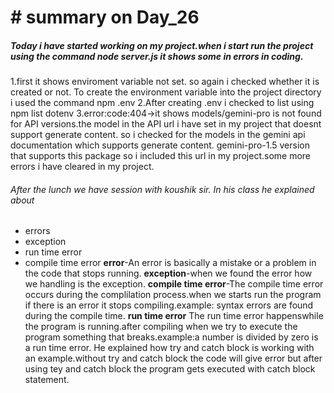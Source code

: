 # # summary on Day_26
##### Today i have started working on my project.when i start run the project using the command node server.js it shows some in errors in coding.
1.first it shows enviroment variable not set. so again i checked whether it is created or not. To create the environment variable into the project directory i used the command npm .env
2.After creating .env i checked to list using npm list dotenv
3.error:code:404->it shows models/gemini-pro is not found for API versions.the model in the API url i have set in my project that doesnt support generate content. so i checked for the models in the gemini api documentation which supports generate content. gemini-pro-1.5 version that supports this package so i included this url in my project.some more errors i have cleared in my project.
###### After the lunch we have session with koushik sir. In his class he explained about 
- errors
- exception
- run  time error
- compile time error
**error**-An error is basically a mistake or a problem in the code that stops running.
**exception**-when we found the error how we handling is the exception.
**compile time error**-The compile time error occurs during the complilation process.when we starts run the program if there is an error it stops compiling.example: syntax errors are found during the compile time.
**run time error** The run time error happenswhile the program is running.after compiling when we try to execute the program something that breaks.example:a number is divided by zero is a run time error.
He explained how try and catch block is working with an example.without try and catch block the code will give error but after using tey and catch block the program gets executed with catch block statement.














  